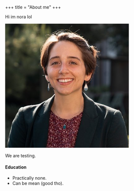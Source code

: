 +++
title = "About me"
+++

Hi im nora lol

![This is me][1]

We are testing.

#### Education

* Practically none.
* Can be mean (good tho).


[1]: /img/about.jpg 
